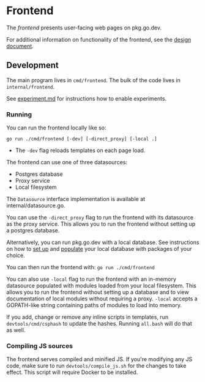 # Frontend

The _frontend_ presents user-facing web pages on pkg.go.dev.

For additional information on functionality of the frontend, see the
[design document](design.md).

## Development

The main program lives in `cmd/frontend`. The bulk of the code lives in
`internal/frontend`.

See [experiment.md](experiment.md) for instructions how to enable experiments.

### Running

You can run the frontend locally like so:

    go run ./cmd/frontend [-dev] [-direct_proxy] [-local .]

- The `-dev` flag reloads templates on each page load.

The frontend can use one of three datasources:

- Postgres database
- Proxy service
- Local filesystem

The `Datasource` interface implementation is available at internal/datasource.go.

You can use the `-direct_proxy` flag to run the frontend with its datasource as
the proxy service. This allows you to run the frontend without setting up a
postgres database.

Alternatively, you can run pkg.go.dev with a local database. See instructions
on how to [set up](postgres.md) and
[populate](worker.md#populating-data-locally-using-the-worker)
your local database with packages of your choice.

You can then run the frontend with: `go run ./cmd/frontend`

You can also use `-local` flag to run the frontend with an in-memory datasource
populated with modules loaded from your local filesystem. This allows you to run
the frontend without setting up a database and to view documentation of local
modules without requiring a proxy. `-local` accepts a GOPATH-like string containing
paths of modules to load into memory.

If you add, change or remove any inline scripts in templates, run
`devtools/cmd/csphash` to update the hashes. Running `all.bash`
will do that as well.

### Compiling JS sources

The frontend serves compiled and minified JS. If you're modifying any JS code, make
sure to run `devtools/compile_js.sh` for the changes to take effect. This script will
require Docker to be installed.

